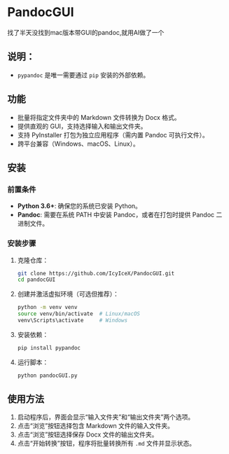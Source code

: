 # PandocGUI

找了半天没找到mac版本带GUI的pandoc,就用AI做了一个

## 说明：
- `pypandoc` 是唯一需要通过 `pip` 安装的外部依赖。 

## 功能
- 批量将指定文件夹中的 Markdown 文件转换为 Docx 格式。
- 提供直观的 GUI，支持选择输入和输出文件夹。
- 支持 PyInstaller 打包为独立应用程序（需内置 Pandoc 可执行文件）。
- 跨平台兼容（Windows、macOS、Linux）。

## 安装

### 前置条件
- **Python 3.6+**: 确保您的系统已安装 Python。
- **Pandoc**: 需要在系统 PATH 中安装 Pandoc，或者在打包时提供 Pandoc 二进制文件。

### 安装步骤
1. 克隆仓库：
   ```bash
   git clone https://github.com/IcyIceX/PandocGUI.git
   cd pandocGUI
   ```

2. 创建并激活虚拟环境（可选但推荐）：
   ```bash
   python -m venv venv
   source venv/bin/activate  # Linux/macOS
   venv\Scripts\activate     # Windows
   ```

3. 安装依赖：
   ```bash
   pip install pypandoc
   ```

4. 运行脚本：
   ```bash
   python pandocGUI.py
   ```

## 使用方法
1. 启动程序后，界面会显示“输入文件夹”和“输出文件夹”两个选项。
2. 点击“浏览”按钮选择包含 Markdown 文件的输入文件夹。
3. 点击“浏览”按钮选择保存 Docx 文件的输出文件夹。
4. 点击“开始转换”按钮，程序将批量转换所有 `.md` 文件并显示状态。